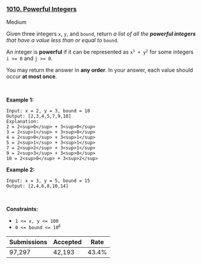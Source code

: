 ### [1010. Powerful Integers](https://leetcode.com/problems/powerful-integers/)

Medium

Given three integers `` x ``, `` y ``, and `` bound ``, return _a list of all the __powerful integers__ that have a value less than or equal to_ `` bound ``.

An integer is __powerful__ if it can be represented as <code>x<sup>i</sup> + y<sup>j</sup></code> for some integers `` i >= 0 `` and `` j >= 0 ``.

You may return the answer in __any order__. In your answer, each value should occur __at most once__.

 

__Example 1:__

```
Input: x = 2, y = 3, bound = 10
Output: [2,3,4,5,7,9,10]
Explanation:
2 = 2<sup>0</sup> + 3<sup>0</sup>
3 = 2<sup>1</sup> + 3<sup>0</sup>
4 = 2<sup>0</sup> + 3<sup>1</sup>
5 = 2<sup>1</sup> + 3<sup>1</sup>
7 = 2<sup>2</sup> + 3<sup>1</sup>
9 = 2<sup>3</sup> + 3<sup>0</sup>
10 = 2<sup>0</sup> + 3<sup>2</sup>
```

__Example 2:__

```
Input: x = 3, y = 5, bound = 15
Output: [2,4,6,8,10,14]
```

 

__Constraints:__

*   `` 1 <= x, y <= 100 ``
*   <code>0 <= bound <= 10<sup>6</sup></code>

| Submissions    | Accepted     | Rate   |
| -------------- | ------------ | ------ |
| 97,297 | 42,193 | 43.4% |